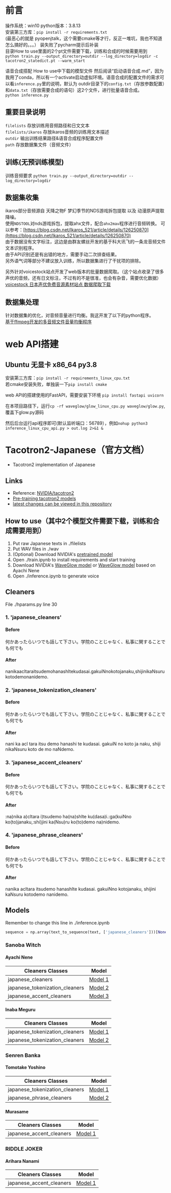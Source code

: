 # 前言
操作系统：win10
python版本：3.8.13  
安装第三方库：`pip install -r requirements.txt`  
(最恶心的就是 pyopenjtalk，这个需要cmake等才行，反正一堆坑，我也不知道怎么搞好的。。。）
装失败了pycharm提示后补装  
目录How to use里面的2个pt文件需要下载，训练和合成的时候需要用到  
`python train.py --output_directory=outdir --log_directory=logdir -c tacotron2_statedict.pt --warm_start`  

语音合成搭配 How to use中下载的模型文件 然后阅读“启动语音合成.md”，因为我用了conda，所以有一个activate启动虚拟环境。语音合成的配置文件的需求可以看`inference.py`里的说明，默认为 outdir目录下的`config.txt`（存放参数配置）和`data.txt`（存放需要合成的语句）这2个文件，进行批量语音合成。  
`python inference.py`  

## 重要目录说明
`filelists` 存放训练用音频路径和日文文本  
`filelists/ikaros` 存放ikaros音频的训练用文本描述  
`outdir` 输出训练结果路径&语音合成程序配置文件  
`path` 存放数据集文件（音频文件）  


## 训练(无预训练模型)
训练音频要求 
`python train.py --output_directory=outdir --log_directory=logdir`  

## 数据集收集
ikaros部分音频源自 天降之物F 梦幻季节的NDS游戏拆包提取 以及 动漫原声提取降噪。  
使用`NDSTOOL`对nds游戏拆包，提取ahx文件，配合`ahx2mav`程序进行音频转换。
可以参考：[https://blog.csdn.net/Ikaros_521/article/details/126250870](https://blog.csdn.net/Ikaros_521/article/details/126250870)  
由于数据没有文字标注，这边是由群友螺丝开发的基于科大讯飞的一条龙音频文件文本识别程序。  
由于API识别还是有出错的地方，需要手动二次排查结果。  
另外语气词等部分不建议放入训练，所以数据集进行了干扰项的排除。  


另外针对voicestock站点开发了web版本的批量数据爬取。（这个站点收录了很多声优的音频，还有日文标注，不过有的不是很准，也会有杂音，需要优化数据）  
[voicestock 日本声优免费音源素材站点 数据爬取下载](https://www.bilibili.com/video/BV1DP411w7QZ)

## 数据集处理
针对数据集的优化，对音频音量进行均衡。我这开发了以下的python程序。  
[基于ffmpeg开发的多音频文件音量均衡程序](https://ikaros.blog.csdn.net/article/details/128032824)  


# web API搭建

## Ubuntu 无显卡 x86_64 py3.8
安装第三方库：`pip install -r requirements_linux_cpu.txt`  
若cmake安装失败，单独装一下`pip install cmake`  

web API的搭建使用的FastAPI，需要安装下环境 `pip install fastapi uvicorn`  

在本项目路径下，运行`cp -rf waveglow/glow_linux_cpu.py waveglow/glow.py`,覆盖下glow.py源码  

然后后台运行api程序即可(默认监听端口：56789），例如`nohup python3 inference_linux_cpu_api.py > out.log 2>&1 &`  


# Tacotron2-Japanese（官方文档）
- Tacotron2 implementation of Japanese
## Links
* Reference: [NVIDIA/tacotron2](https://github.com/NVIDIA/tacotron2)
* [Pre-training tacotron2 models](https://github.com/CjangCjengh/tacotron2-japanese#models)
* [latest changes can be viewed in this repository](https://github.com/StarxSky/tacotron2-JP) 

## How to use（其中2个模型文件需要下载，训练和合成需要用到）
1. Put raw Japanese texts in ./filelists
2. Put WAV files in ./wav
3. (Optional) Download NVIDIA's [pretrained model](https://drive.google.com/file/d/1c5ZTuT7J08wLUoVZ2KkUs_VdZuJ86ZqA/view?usp=sharing)
4. Open ./train.ipynb to install requirements and start training
5. Download NVIDIA's [WaveGlow model](https://drive.google.com/open?id=1rpK8CzAAirq9sWZhe9nlfvxMF1dRgFbF) or [WaveGlow model](https://sjtueducn-my.sharepoint.com/:u:/g/personal/cjang_cjengh_sjtu_edu_cn/EbyZnGnCJclGl5q_M3KGWTUBq4IIqSLiGznFdqHbv3WM5A?e=8c2aWE) based on Ayachi Nene
6. Open ./inference.ipynb to generate voice

## Cleaners
File ./hparams.py line 30
### 1. 'japanese_cleaners'
#### Before
何かあったらいつでも話して下さい。学院のことじゃなく、私事に関することでも何でも
#### After
nanikaacltaraitsudemohanashItekudasai.gakuiNnokotojanaku,shijinikaNsurukotodemonanidemo.
### 2. 'japanese_tokenization_cleaners'
#### Before
何かあったらいつでも話して下さい。学院のことじゃなく、私事に関することでも何でも
#### After
nani ka acl tara itsu demo hanashi te kudasai. gakuiN no koto ja naku, shiji nikaNsuru koto de mo naNdemo.
### 3. 'japanese_accent_cleaners'
#### Before
何かあったらいつでも話して下さい。学院のことじゃなく、私事に関することでも何でも
#### After
:na)nika a)cltara i)tsudemo ha(na)shIte ku(dasa)i.:ga(kuiNno ko(to)janaku,:shi)jini ka(Nsu)ru ko(to)demo na)nidemo.
### 4. 'japanese_phrase_cleaners'
#### Before
何かあったらいつでも話して下さい。学院のことじゃなく、私事に関することでも何でも
#### After
nanika acltara itsudemo hanashIte kudasai. gakuiNno kotojanaku, shijini kaNsuru kotodemo nanidemo.

## Models
Remember to change this line in ./inference.ipynb
```python
sequence = np.array(text_to_sequence(text, ['japanese_cleaners']))[None, :]
```
### Sanoba Witch

#### Ayachi Nene 

| Cleaners  Classes | Model |
| ----------- | ----------- |
| japanese_cleaners      | [Model 1](https://sjtueducn-my.sharepoint.com/:u:/g/personal/cjang_cjengh_sjtu_edu_cn/ESltqOvyK3ZPsLMQwpv5FH0BoX8slLVsz3eUKwHHKkg9ww?e=vc5fdd) |
| japanese_tokenization_cleaners   | [Model 2](https://sjtueducn-my.sharepoint.com/:u:/g/personal/cjang_cjengh_sjtu_edu_cn/ETNLDYH_ZRpMmNR0VGALhNQB5-LiJOqTaWQz8tXtbvCV-g?e=7nf2Ec) |
|japanese_accent_cleaners| [Model 3](https://sjtueducn-my.sharepoint.com/:u:/g/personal/cjang_cjengh_sjtu_edu_cn/Eb0WROtOsYBInTmQQZHf36IBSXmyVd4JiCF7OnQjOZkjGg?e=qbbsv4) |



#### Inaba Meguru

| Cleaners  Classes | Model |
| ----------- | ----------- |
| japanese_tokenization_cleaners | [Model 1](https://sjtueducn-my.sharepoint.com/:u:/g/personal/cjang_cjengh_sjtu_edu_cn/Ed29Owd-E1NKstl_EFGZFVABe-F-a65jSAefeW_uEQuWxw?e=J628nT)|
| japanese_tokenization_cleaners | [Model 2](https://sjtueducn-my.sharepoint.com/:u:/g/personal/cjang_cjengh_sjtu_edu_cn/ER8C2tiu4-RPi_MtQ3TCuTkBVRvO1MgJOPAKpAUD4ZLiow?e=ktT81t) |



### Senren Banka
#### Tomotake Yoshino

| Cleaners Classes| Model |
| ----------- | ----------- |
| japanese_tokenization_cleaners| [Model 1](https://sjtueducn-my.sharepoint.com/:u:/g/personal/cjang_cjengh_sjtu_edu_cn/EdfFetSH3tpMr7nkiqAKzwEBXjuCRICcvgUortEvE4pdjw?e=UyvkyI)|
| japanese_phrase_cleaners| [Model 2](https://sjtueducn-my.sharepoint.com/:u:/g/personal/cjang_cjengh_sjtu_edu_cn/EeE4h5teC5xKms1VRnaNiW8BuqslFeR8VW7bCk7SWh2r8w?e=qADqbu)|


#### Murasame

| Cleaners Classes| Model |
| ----------- | ----------- |
| japanese_accent_cleaners| [Model 1](https://sjtueducn-my.sharepoint.com/:u:/g/personal/cjang_cjengh_sjtu_edu_cn/EVXUY5tNA4JOqsVL7of8GrEB4WFPrcZPRWX0MP_7G0RXfg?e=5wzBlw)|



### RIDDLE JOKER
#### Arihara Nanami

| Cleaners Classes| Model |
| ----------- | ----------- |
| japanese_accent_cleaners|[Model 1](https://sjtueducn-my.sharepoint.com/:u:/g/personal/cjang_cjengh_sjtu_edu_cn/EdxWxcjx5XdAncOdoTjtyK0BUvrigdcBb2LPmzL48q4smw?e=OlAU66)|

